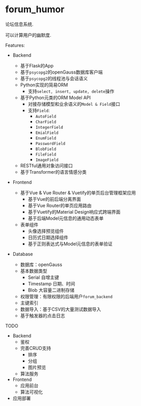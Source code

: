 # forum_humor

论坛信息系统.

可以计算用户的幽默度.

Features:
- Backend
  - 基于Flask的App
  - 基于`psycopg2`的openGauss数据库客户端
  - 基于`psycopg2`的线程池与会话语义
  - Python实现的简易ORM
    - 支持`select, insert, update, delete`操作
  - 基于Python元类的ORM Model API
    - 对接存储模型和业余语义的`Model & Field`接口
    - 支持`Field`:
      - `AutoField`
      - `CharField`
      - `IntegerField`
      - `EmialField`
      - `EnumField`
      - `PasswordField`
      - `BlobField`
      - `FileField`
      - `ImageField`
  - RESTful通用对象访问接口
  - 基于Transformer的语言情感分类
  
- Frontend
  - 基于Vue & Vue Router & Vuetify的单页后台管理框架应用
    - 基于Vue的前后端分离界面
    - 基于Vue Router的单页应用路由
    - 基于Vuetify的Material Design响应式跨端界面
    - 基于后端Model元信息的通用动态表单
  - 表单组件
    - 头像选择预览组件
    - 日历式日期选择组件
    - 基于正则表达式与Model元信息的表单验证

- Database
  - 数据库：openGauss
  - 基本数据类型
    - Serial 自增主键
    - Timestamp 日期、时间
    - Blob 大容量二进制存储
  - 权限管理：有限权限的后端用户`forum_backend`
  - 主键索引
  - 数据导入：基于CSV的大量测试数据导入
  - 基于触发器的点击日志

TODO
- Backend
  - 鉴权
  - 完善CRUD支持
    - 排序
    - 分组
    - 图片预览
  - 算法服务
- Frontend
  - 应用前台
  - 算法可视化
- 应用部署